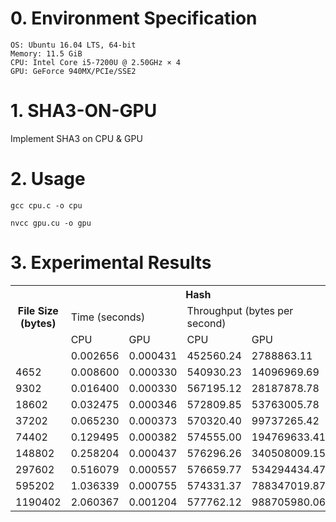 # 0. Environment Specification
```
OS: Ubuntu 16.04 LTS, 64-bit
Memory: 11.5 GiB
CPU: Intel Core i5-7200U @ 2.50GHz × 4
GPU: GeForce 940MX/PCIe/SSE2
```

# 1. SHA3-ON-GPU
Implement SHA3 on CPU & GPU

# 2. Usage
```
gcc cpu.c -o cpu
```

```
nvcc gpu.cu -o gpu
```

# 3. Experimental Results
<table class="tg">
  <tr>
    <th class="tg-us36" rowspan="3">File Size (bytes)</th>
    <th class="tg-us36" colspan="4">Hash</th>
  </tr>
  <tr>
    <td class="tg-us36" colspan="2">Time (seconds)</td>
    <td class="tg-yw4l" colspan="2">Throughput (bytes per second)</td>
  </tr>
  <tr>
    <td class="tg-us36">CPU</td>
    <td class="tg-us36">GPU</td>
    <td class="tg-yw4l">CPU</td>
    <td class="tg-yw4l">GPU</td>
  </tr>
  <tr>
    <td class="tg-yw4l"></td>
    <td class="tg-yw4l">0.002656</td>
    <td class="tg-yw4l">0.000431</td>
    <td class="tg-yw4l">452560.24</td>
    <td class="tg-yw4l">2788863.11</td>
  </tr>
  <tr>
    <td class="tg-yw4l">4652</td>
    <td class="tg-yw4l">0.008600</td>
    <td class="tg-yw4l">0.000330</td>
    <td class="tg-yw4l">540930.23</td>
    <td class="tg-yw4l">14096969.69</td>
  </tr>
  <tr>
    <td class="tg-yw4l">9302</td>
    <td class="tg-yw4l">0.016400</td>
    <td class="tg-yw4l">0.000330</td>
    <td class="tg-yw4l">567195.12</td>
    <td class="tg-yw4l">28187878.78</td>
  </tr>
  <tr>
    <td class="tg-yw4l">18602</td>
    <td class="tg-yw4l">0.032475</td>
    <td class="tg-yw4l">0.000346</td>
    <td class="tg-yw4l">572809.85</td>
    <td class="tg-yw4l">53763005.78</td>
  </tr>
  <tr>
    <td class="tg-yw4l">37202</td>
    <td class="tg-yw4l">0.065230</td>
    <td class="tg-yw4l">0.000373</td>
    <td class="tg-yw4l">570320.40</td>
    <td class="tg-yw4l">99737265.42</td>
  </tr>
  <tr>
    <td class="tg-yw4l">74402</td>
    <td class="tg-yw4l">0.129495</td>
    <td class="tg-yw4l">0.000382</td>
    <td class="tg-yw4l">574555.00</td>
    <td class="tg-yw4l">194769633.41</td>
  </tr>
  <tr>
    <td class="tg-yw4l">148802</td>
    <td class="tg-yw4l">0.258204</td>
    <td class="tg-yw4l">0.000437</td>
    <td class="tg-yw4l">576296.26</td>
    <td class="tg-yw4l">340508009.15</td>
  </tr>
  <tr>
    <td class="tg-yw4l">297602</td>
    <td class="tg-yw4l">0.516079</td>
    <td class="tg-yw4l">0.000557</td>
    <td class="tg-yw4l">576659.77</td>
    <td class="tg-yw4l">534294434.47</td>
  </tr>
  <tr>
    <td class="tg-yw4l">595202</td>
    <td class="tg-yw4l">1.036339</td>
    <td class="tg-yw4l">0.000755</td>
    <td class="tg-yw4l">574331.37</td>
    <td class="tg-yw4l">788347019.87</td>
  </tr>
  <tr>
    <td class="tg-yw4l">1190402</td>
    <td class="tg-yw4l">2.060367</td>
    <td class="tg-yw4l">0.001204</td>
    <td class="tg-yw4l">577762.12</td>
    <td class="tg-yw4l">988705980.06</td>
  </tr>
</table>
